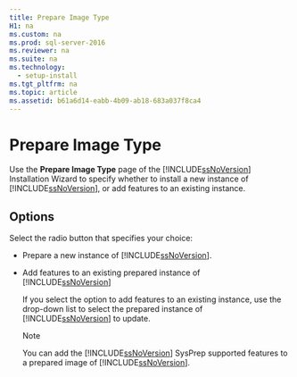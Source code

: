 ```yaml
---
title: Prepare Image Type
H1: na
ms.custom: na
ms.prod: sql-server-2016
ms.reviewer: na
ms.suite: na
ms.technology: 
  - setup-install
ms.tgt_pltfrm: na
ms.topic: article
ms.assetid: b61a6d14-eabb-4b09-ab18-683a037f8ca4
---
```

# Prepare Image Type
  Use the **Prepare Image Type** page of the [!INCLUDE[ssNoVersion](../../Topics/TopicNameContainA/includes/ssNoVersion_md.md)] Installation Wizard to specify whether to install a new instance of [!INCLUDE[ssNoVersion](../../Topics/TopicNameContainA/includes/ssNoVersion_md.md)], or add features to an existing instance.  
  
## Options  
 Select the radio button that specifies your choice:  
  
-   Prepare a new instance of [!INCLUDE[ssNoVersion](../../Topics/TopicNameContainA/includes/ssNoVersion_md.md)].  
  
-   Add features to an existing prepared instance of [!INCLUDE[ssNoVersion](../../Topics/TopicNameContainA/includes/ssNoVersion_md.md)]  
  
     If you select the option to add features to an existing instance, use the drop-down list to select the prepared instance of [!INCLUDE[ssNoVersion](../../Topics/TopicNameContainA/includes/ssNoVersion_md.md)] to update.  
  
    > [!NOTE]  
    >  You can add the [!INCLUDE[ssNoVersion](../../Topics/TopicNameContainA/includes/ssNoVersion_md.md)] SysPrep supported features to a prepared image of [!INCLUDE[ssNoVersion](../../Topics/TopicNameContainA/includes/ssNoVersion_md.md)].  
  
  